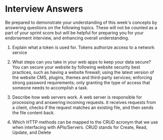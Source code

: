 # Interview Answers
Be prepared to demonstrate your understanding of this week's concepts by answering questions on the following topics. These will not be counted as a part of your sprint score but will be helpful for preparing you for your endorsement interview, and enhancing overall understanding.


1. Explain what a token is used for.
Tokens authorize access to a network service

2. What steps can you take in your web apps to keep your data secure?
You can secure your website by following website security best practices, such as having a website firewall; using the latest version of the website CMS, plugins, themes and third-party services; enforcing strong password requirements; only granting the type of access that someone needs to accomplish a task.

3. Describe how web servers work.
 A web server is responsible for processing and answering incoming requests. it receives requests from a client, checks if the request matches an existing file, and then sends the file content back.

4. Which HTTP methods can be mapped to the CRUD acronym that we use when interfacing with APIs/Servers.
CRUD stands for Create, Read, Update, and Delete